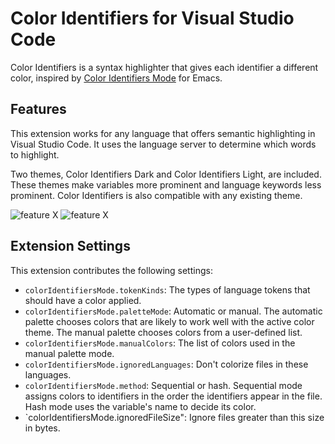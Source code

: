 # Color Identifiers for Visual Studio Code

Color Identifiers is a syntax highlighter that gives each identifier a different color, inspired by [Color Identifiers Mode](https://github.com/ankurdave/color-identifiers-mode) for Emacs.

## Features

This extension works for any language that offers semantic highlighting in Visual Studio Code. It uses the language server to determine which words to highlight.

Two themes, Color Identifiers Dark and Color Identifiers Light, are included. These themes make variables more prominent and language keywords less prominent. Color Identifiers is also compatible with any existing theme.

![feature X](images/screenshot_00.png)
![feature X](images/screenshot_01.png)

## Extension Settings

This extension contributes the following settings:

* `colorIdentifiersMode.tokenKinds`: The types of language tokens that should have a color applied.
* `colorIdentifiersMode.paletteMode`: Automatic or manual. The automatic palette chooses colors that are likely to work well with the active color theme. The manual palette chooses colors from a user-defined list.
* `colorIdentifiersMode.manualColors`: The list of colors used in the manual palette mode.
* `colorIdentifiersMode.ignoredLanguages`: Don't colorize files in these languages.
* `colorIdentifiersMode.method`: Sequential or hash. Sequential mode assigns colors to identifiers in the order the identifiers appear in the file. Hash mode uses the variable's name to decide its color.
* `colorIdentifiersMode.ignoredFileSize": Ignore files greater than this size in bytes.
